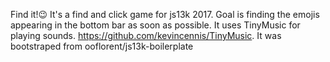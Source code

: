 Find it!😉 
It's a find and click game for js13k 2017.
Goal is finding the emojis appearing in the bottom bar as soon as possible.
It uses TinyMusic for playing sounds. https://github.com/kevincennis/TinyMusic.
It was bootstraped from ooflorent/js13k-boilerplate